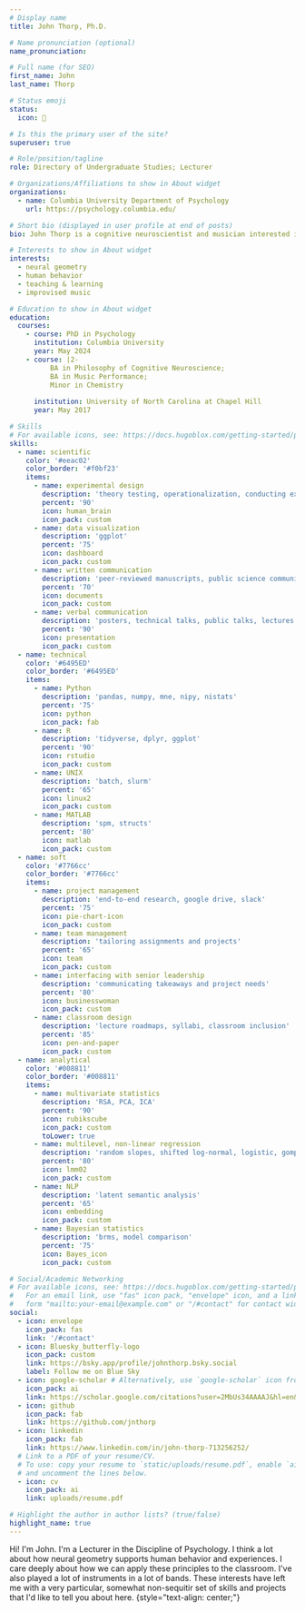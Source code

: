 ```yaml
---
# Display name
title: John Thorp, Ph.D.

# Name pronunciation (optional)
name_pronunciation: 

# Full name (for SEO)
first_name: John
last_name: Thorp

# Status emoji
status:
  icon: 🥑

# Is this the primary user of the site?
superuser: true

# Role/position/tagline
role: Directory of Undergraduate Studies; Lecturer

# Organizations/Affiliations to show in About widget
organizations:
  - name: Columbia University Department of Psychology
    url: https://psychology.columbia.edu/

# Short bio (displayed in user profile at end of posts)
bio: John Thorp is a cognitive neuroscientist and musician interested in how information is encoded and consolidated across distributed systems.

# Interests to show in About widget
interests:
  - neural geometry
  - human behavior
  - teaching & learning
  - improvised music

# Education to show in About widget
education:
  courses:
    - course: PhD in Psychology
      institution: Columbia University
      year: May 2024
    - course: |2-
          BA in Philosophy of Cognitive Neuroscience;
          BA in Music Performance;
          Minor in Chemistry
        
      institution: University of North Carolina at Chapel Hill
      year: May 2017

# Skills
# For available icons, see: https://docs.hugoblox.com/getting-started/page-builder/#icons
skills:
  - name: scientific
    color: '#eeac02'
    color_border: '#f0bf23'
    items:
      - name: experimental design
        description: 'theory testing, operationalization, conducting experiments'
        percent: '90'
        icon: human_brain
        icon_pack: custom
      - name: data visualization 
        description: 'ggplot'
        percent: '75'
        icon: dashboard
        icon_pack: custom
      - name: written communication
        description: 'peer-reviewed manuscripts, public science communication'
        percent: '70'
        icon: documents
        icon_pack: custom
      - name: verbal communication
        description: 'posters, technical talks, public talks, lectures'
        percent: '90'
        icon: presentation
        icon_pack: custom
  - name: technical
    color: '#6495ED'
    color_border: '#6495ED'
    items:
      - name: Python
        description: 'pandas, numpy, mne, nipy, nistats'
        percent: '75'
        icon: python
        icon_pack: fab
      - name: R
        description: 'tidyverse, dplyr, ggplot'
        percent: '90'
        icon: rstudio
        icon_pack: custom
      - name: UNIX
        description: 'batch, slurm'
        percent: '65'
        icon: linux2
        icon_pack: custom
      - name: MATLAB
        description: 'spm, structs'
        percent: '80'
        icon: matlab
        icon_pack: custom
  - name: soft
    color: '#7766cc'
    color_border: '#7766cc'
    items:
      - name: project management
        description: 'end-to-end research, google drive, slack'
        percent: '75'
        icon: pie-chart-icon
        icon_pack: custom
      - name: team management
        description: 'tailoring assignments and projects'
        percent: '65'
        icon: team
        icon_pack: custom
      - name: interfacing with senior leadership
        description: 'communicating takeaways and project needs'
        percent: '80'
        icon: businesswoman
        icon_pack: custom
      - name: classroom design
        description: 'lecture roadmaps, syllabi, classroom inclusion'
        percent: '85'
        icon: pen-and-paper
        icon_pack: custom
  - name: analytical
    color: '#008811'
    color_border: '#008811'
    items:
      - name: multivariate statistics
        description: 'RSA, PCA, ICA'
        percent: '90'
        icon: rubikscube
        icon_pack: custom
        toLower: true
      - name: multilevel, non-linear regression
        description: 'random slopes, shifted log-normal, logistic, gompertz'
        percent: '80'
        icon: lmm02
        icon_pack: custom
      - name: NLP
        description: 'latent semantic analysis'
        percent: '65'
        icon: embedding
        icon_pack: custom
      - name: Bayesian statistics
        description: 'brms, model comparison'
        percent: '75'
        icon: Bayes_icon
        icon_pack: custom

# Social/Academic Networking
# For available icons, see: https://docs.hugoblox.com/getting-started/page-builder/#icons
#   For an email link, use "fas" icon pack, "envelope" icon, and a link in the
#   form "mailto:your-email@example.com" or "/#contact" for contact widget.
social:
  - icon: envelope
    icon_pack: fas
    link: '/#contact'
  - icon: Bluesky_butterfly-logo
    icon_pack: custom
    link: https://bsky.app/profile/johnthorp.bsky.social
    label: Follow me on Blue Sky
  - icon: google-scholar # Alternatively, use `google-scholar` icon from `ai` icon pack
    icon_pack: ai
    link: https://scholar.google.com/citations?user=2MbUs34AAAAJ&hl=en&oi=ao
  - icon: github
    icon_pack: fab
    link: https://github.com/jnthorp
  - icon: linkedin
    icon_pack: fab
    link: https://www.linkedin.com/in/john-thorp-713256252/
  # Link to a PDF of your resume/CV.
  # To use: copy your resume to `static/uploads/resume.pdf`, enable `ai` icons in `params.yaml`,
  # and uncomment the lines below.
  - icon: cv
    icon_pack: ai
    link: uploads/resume.pdf

# Highlight the author in author lists? (true/false)
highlight_name: true
---
```


Hi! I'm John. I'm a Lecturer in the Discipline of Psychology. I think a lot about how neural geometry supports human behavior and experiences. I care deeply about how we can apply these principles to the classroom. I've also played a lot of instruments in a lot of bands. These interests have left me with a very particular, somewhat non-sequitir set of skills and projects that I'd like to tell you about here.
{style="text-align: center;"}
